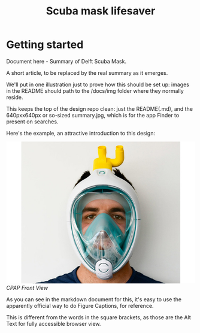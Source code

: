 ﻿---
title: Scuba mask lifesaver
description: > 
    A reusable full face mask for use by medical staff in operating rooms and intensive care units has been developed by a team of anesthesiologists from the Haaglanden Medical Centre (HMC) in the Netherlands, in co-operation with engineers at Delft University of Technology.
      
keywords:
  - covid-19
  - medical equipment
  - mask
  - scuba mask
  - filter
  - patient 
  - recovery 
  - critical 
  - intensive care 
  - equipment 
  - emergency 
  - emt 
  - treatment 
  - hospital
  - operating room
project-link: https://www.covidlifesavermask.com/
made: true
intended-use: >-
    tbd
made-independently: false
license:
  hardware: undefined
okh-manifest-version: 1.0.0
date-updated: undefined
version: v.1.0.0
manifest-author:
  name: Jan 
  affiliation: 
    - TU Delft
    - Haaglanden Medical Centre (HMC)
contributors:
  - Jerry de vos
  - Another name
  - 
sub-parts:
  - Filter of certain type
  - undefined
location:
  - Netherlands, Delft
---
# Getting started
Document here - Summary of Delft Scuba Mask.

A short article, to be replaced by the real summary as it emerges.

We'll put in one illustration just to prove how this should be set up:  images in the README should path to the /docs/img folder where they normally reside. 

This keeps the top of the design repo clean:  just the README(.md), and the 640pxx640px or so-sized summary.jpg, which is for the app Finder to present on searches.

Here's the example, an attractive introduction to this design:

![CPAP Front View](docs/img/cpap_600b.jpg)*CPAP Front View*

As you can see in the markdown document for this, it's easy to use the apparently official way to do Figure Captions, for reference.

This is different from the words in the square brackets, as those are the Alt Text for fully  accessible browser view.




